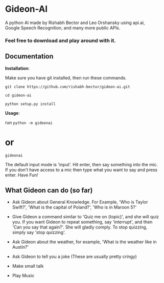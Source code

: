 # Gideon-AI
A python AI made by Rishabh Bector and Leo Orshansky using api.ai, Google Speech Recognition, and many more public APIs.
### Feel free to download and play around with it.



## Documentation ##

__Installation__:

Make sure you have git installed, then run these commands.

`git clone https://github.com/rishabh-bector/gideon-ai.git`

`cd gideon-ai`

`python setup.py install`

__Usage__:

run `python -m gideonai`
# or
`gideonai` 

The default input mode is 'input'. Hit enter, then say something into the mic. If you don't have access to a mic then type what you want to say and press enter. Have Fun!

## What Gideon can do (so far) ##

* Ask Gideon about General Knowledge. For Example, 'Who is Taylor Swift?', 'What is the capital of Poland?', 'Who is in Maroon 5?'

* Give Gideon a command similar to 'Quiz me on {topic}', and she will quiz you. If you want Gideon to repeat something, say 'interrupt', and then 'Can you say that again?'. She will gladly comply. To stop quizzing, simply say 'stop quizzing'.

* Ask Gideon about the weather, for example, 'What is the weather like in Austin?'

* Ask Gideon to tell you a joke (These are usually pretty cringy)

* Make small talk

* Play Music


